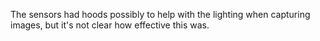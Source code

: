 The sensors had hoods possibly to help with the lighting when capturing images, but it's not clear how effective this was.
